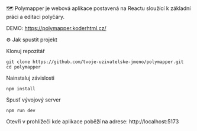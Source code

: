 🗺️ Polymapper je webová aplikace postavená na Reactu sloužící k základní práci a editaci polyčáry.

DEMO: https://polymapper.koderhtml.cz/

⚙️ Jak spustit projekt

Klonuj repozitář
```
git clone https://github.com/tvoje-uzivatelske-jmeno/polymapper.git
cd polymapper
``` 

Nainstaluj závislosti
```
npm install
```

Spusť vývojový server
```
npm run dev
```

Otevři v prohlížeči kde aplikace poběží na adrese:
http://localhost:5173
